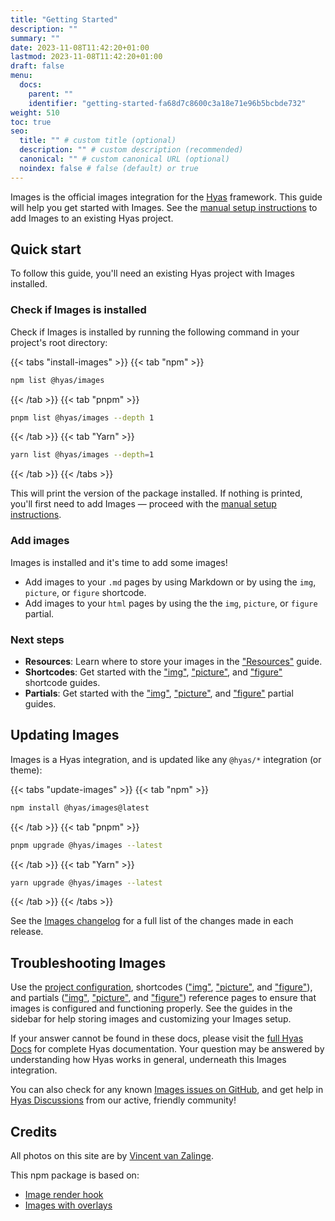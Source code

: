 ```yaml
---
title: "Getting Started"
description: ""
summary: ""
date: 2023-11-08T11:42:20+01:00
lastmod: 2023-11-08T11:42:20+01:00
draft: false
menu:
  docs:
    parent: ""
    identifier: "getting-started-fa68d7c8600c3a18e71e96b5bcbde732"
weight: 510
toc: true
seo:
  title: "" # custom title (optional)
  description: "" # custom description (recommended)
  canonical: "" # custom canonical URL (optional)
  noindex: false # false (default) or true
---
```


Images is the official images integration for the [Hyas](https://gethyas.com/) framework. This guide will help you get started with Images. See the [manual setup instructions](/docs/start-here/manual-setup/) to add Images to an existing Hyas project.

## Quick start

To follow this guide, you'll need an existing Hyas project with Images installed.

### Check if Images is installed

Check if Images is installed by running the following command in your project's root directory:

{{< tabs "install-images" >}}
{{< tab "npm" >}}

```bash
npm list @hyas/images
```

{{< /tab >}}
{{< tab "pnpm" >}}

```bash
pnpm list @hyas/images --depth 1
```

{{< /tab >}}
{{< tab "Yarn" >}}

```bash
yarn list @hyas/images --depth=1
```

{{< /tab >}}
{{< /tabs >}}

This will print the version of the package installed. If nothing is printed, you'll first need to add Images — proceed with the [manual setup instructions](/docs/start-here/manual-setup/).

### Add images

Images is installed and it's time to add some images!

- Add images to your `.md` pages by using Markdown or by using the `img`, `picture`, or `figure` shortcode.
- Add images to your `html` pages by using the the `img`, `picture`, or `figure` partial.

### Next steps

- **Resources**: Learn where to store your images in the ["Resources"](/docs/guides/resources/) guide.
- **Shortcodes**: Get started with the ["img"](/docs/guides/shortcodes/img/), ["picture"](/docs/guides/shortcodes/picture/), and ["figure"](/docs/guides/shortcodes/figure/) shortcode guides.
- **Partials**: Get started with the ["img"](/docs/guides/partials/img/), ["picture"](/docs/guides/partials/picture/), and ["figure"](/docs/guides/partials/figure/) partial guides.

## Updating Images

Images is a Hyas integration, and is updated like any `@hyas/*` integration (or theme):

{{< tabs "update-images" >}}
{{< tab "npm" >}}

```bash
npm install @hyas/images@latest
```

{{< /tab >}}
{{< tab "pnpm" >}}

```bash
pnpm upgrade @hyas/images --latest
```

{{< /tab >}}
{{< tab "Yarn" >}}

```bash
yarn upgrade @hyas/images --latest
```

{{< /tab >}}
{{< /tabs >}}

See the [Images changelog](https://github.com/gethyas/images/blob/main/CHANGELOG.md) for a full list of the changes made in each release.

## Troubleshooting Images

Use the [project configuration](/docs/reference/configuration/), shortcodes (["img"](/docs/reference/shortcodes/img/), ["picture"](/docs/reference/shortcodes/picture/), and ["figure"](/docs/reference/shortcodes/figure/)), and partials (["img"](/docs/reference/partials/img/), ["picture"](/docs/reference/partials/picture/), and ["figure"](/docs/reference/partials/figure/)) reference pages to ensure that images is configured and functioning properly. See the guides in the sidebar for help storing images and customizing your Images setup.

If your answer cannot be found in these docs, please visit the [full Hyas Docs](https://docs.gethyas.com/) for complete Hyas documentation. Your question may be answered by understanding how Hyas works in general, underneath this Images integration.

You can also check for any known [Images issues on GitHub](https://github.com/gethyas/images/issues), and get help in [Hyas Discussions](https://github.com/gethyas/hyas/discussions) from our active, friendly community!

## Credits

All photos on this site are by [Vincent van Zalinge](https://unsplash.com/@vincentvanzalinge).

This npm package is based on:

- [Image render hook](https://www.veriphor.com/articles/link-and-image-render-hooks/#image-render-hook)
- [Images with overlays](https://www.veriphor.com/articles/images-with-overlays/)
